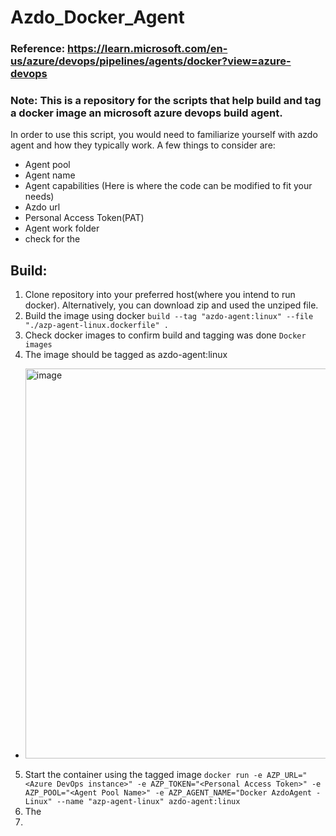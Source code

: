 # Azdo_Docker_Agent
### Reference: https://learn.microsoft.com/en-us/azure/devops/pipelines/agents/docker?view=azure-devops
### Note: This is a repository for the scripts that help build and tag a docker image an microsoft azure devops build agent.
In order to use this script, you would need to familiarize yourself with azdo agent and how they typically work. A few things to consider are:
- Agent pool
- Agent name
- Agent capabilities (Here is where the code can be modified to fit your needs)
- Azdo url
- Personal Access Token(PAT)
- Agent work folder
- check for the 
## Build:
1. Clone repository into your preferred host(where you intend to run docker). Alternatively, you can download zip and used the unziped file.
2. Build the image using docker `build --tag "azdo-agent:linux" --file "./azp-agent-linux.dockerfile" .`
3. Check docker images to confirm build and tagging was done `Docker images`
4. The image should be tagged as azdo-agent:linux
- <img width="624" alt="image" src="https://github.com/user-attachments/assets/a2d91327-54a0-4b60-a7a3-c50778a1c041" />
5. Start the container using the tagged image
    ```docker run -e AZP_URL="<Azure DevOps instance>" -e AZP_TOKEN="<Personal Access Token>" -e AZP_POOL="<Agent Pool Name>" -e AZP_AGENT_NAME="Docker AzdoAgent - Linux" --name "azp-agent-linux" azdo-agent:linux ```
6. The
7. 
